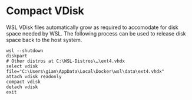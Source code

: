 # Compact VDisk
WSL VDisk files automatically grow as required to accomodate for disk space needed by WSL. The 
following process can be used to release disk space back to the host system.

```
wsl --shutdown
diskpart
# Other distros at C:\WSL-Distros\…\ext4.vhdx
select vdisk file="C:\Users\gian\AppData\Local\Docker\wsl\data\ext4.vhdx"
attach vdisk readonly
compact vdisk
detach vdisk
exit
```